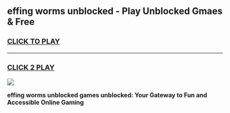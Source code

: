 
## effing worms unblocked - Play Unblocked Gmaes & Free
<h3>
<a href="https://news.freeplayer.one?title=effing_worms_unblocked&ref=16F">CLICK TO PLAY</a></h3>
<hr>

<h3>
<a href="https://news.freeplayer.one?title=effing_worms_unblocked&ref=16F">CLICK 2 PLAY</a>
  
</h3>

<a href="https://news.freeplayer.one?title=effing_worms_unblocked&ref=16F/"><img src="https://clearcache.store/games.png"></a>


**effing worms unblocked games unblocked: Your Gateway to Fun and Accessible Online Gaming**
